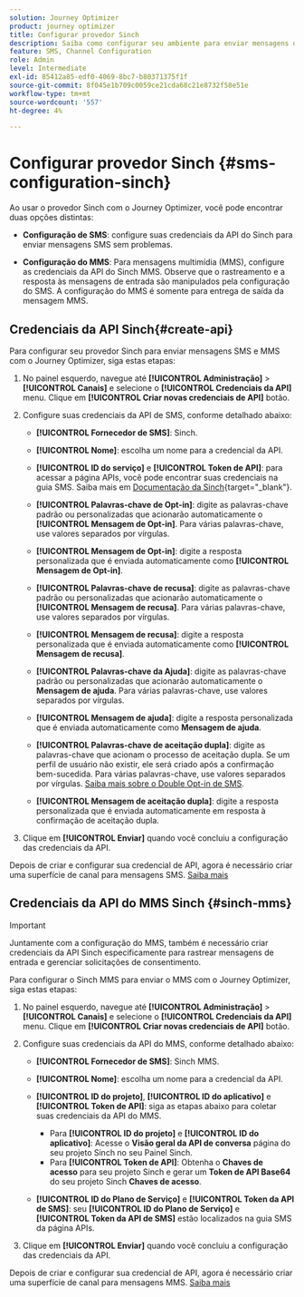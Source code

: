 ```yaml
---
solution: Journey Optimizer
product: journey optimizer
title: Configurar provedor Sinch
description: Saiba como configurar seu ambiente para enviar mensagens de texto com o Journey Optimizer com Sinch
feature: SMS, Channel Configuration
role: Admin
level: Intermediate
exl-id: 85412a85-edf0-4069-8bc7-b80371375f1f
source-git-commit: 8f045e1b709c0059ce21cda68c21e8732f58e51e
workflow-type: tm+mt
source-wordcount: '557'
ht-degree: 4%

---
```


# Configurar provedor Sinch {#sms-configuration-sinch}

Ao usar o provedor Sinch com o Journey Optimizer, você pode encontrar duas opções distintas:

* **Configuração de SMS**: configure suas credenciais da API do Sinch para enviar mensagens SMS sem problemas.

* **Configuração do MMS**: Para mensagens multimídia (MMS), configure as credenciais da API do Sinch MMS. Observe que o rastreamento e a resposta às mensagens de entrada são manipulados pela configuração do SMS. A configuração do MMS é somente para entrega de saída da mensagem MMS.

## Credenciais da API Sinch{#create-api}

Para configurar seu provedor Sinch para enviar mensagens SMS e MMS com o Journey Optimizer, siga estas etapas:

1. No painel esquerdo, navegue até **[!UICONTROL Administração]** > **[!UICONTROL Canais]** e selecione o **[!UICONTROL Credenciais da API]** menu. Clique em **[!UICONTROL Criar novas credenciais de API]** botão.

1. Configure suas credenciais da API de SMS, conforme detalhado abaixo:

   * **[!UICONTROL Fornecedor de SMS]**: Sinch.

   * **[!UICONTROL Nome]**: escolha um nome para a credencial da API.

   * **[!UICONTROL ID do serviço]** e **[!UICONTROL Token de API]**: para acessar a página APIs, você pode encontrar suas credenciais na guia SMS. Saiba mais em [Documentação da Sinch](https://developers.sinch.com/docs/sms/getting-started/){target="_blank"}.

   * **[!UICONTROL Palavras-chave de Opt-in]**: digite as palavras-chave padrão ou personalizadas que acionarão automaticamente o **[!UICONTROL Mensagem de Opt-in]**. Para várias palavras-chave, use valores separados por vírgulas.

   * **[!UICONTROL Mensagem de Opt-in]**: digite a resposta personalizada que é enviada automaticamente como **[!UICONTROL Mensagem de Opt-in]**.

   * **[!UICONTROL Palavras-chave de recusa]**: digite as palavras-chave padrão ou personalizadas que acionarão automaticamente o **[!UICONTROL Mensagem de recusa]**. Para várias palavras-chave, use valores separados por vírgulas.

   * **[!UICONTROL Mensagem de recusa]**: digite a resposta personalizada que é enviada automaticamente como **[!UICONTROL Mensagem de recusa]**.

   * **[!UICONTROL Palavras-chave da Ajuda]**: digite as palavras-chave padrão ou personalizadas que acionarão automaticamente o **Mensagem de ajuda**. Para várias palavras-chave, use valores separados por vírgulas.

   * **[!UICONTROL Mensagem de ajuda]**: digite a resposta personalizada que é enviada automaticamente como **Mensagem de ajuda**.

   * **[!UICONTROL Palavras-chave de aceitação dupla]**: digite as palavras-chave que acionam o processo de aceitação dupla. Se um perfil de usuário não existir, ele será criado após a confirmação bem-sucedida. Para várias palavras-chave, use valores separados por vírgulas. [Saiba mais sobre o Double Opt-in de SMS](https://video.tv.adobe.com/v/3427129/?learn=on).

   * **[!UICONTROL Mensagem de aceitação dupla]**: digite a resposta personalizada que é enviada automaticamente em resposta à confirmação de aceitação dupla.

1. Clique em **[!UICONTROL Enviar]** quando você concluiu a configuração das credenciais da API.

Depois de criar e configurar sua credencial de API, agora é necessário criar uma superfície de canal para mensagens SMS. [Saiba mais](sms-configuration-surface.md)

## Credenciais da API do MMS Sinch {#sinch-mms}

>[!IMPORTANT]
>
> Juntamente com a configuração do MMS, também é necessário criar credenciais da API Sinch especificamente para rastrear mensagens de entrada e gerenciar solicitações de consentimento.

Para configurar o Sinch MMS para enviar o MMS com o Journey Optimizer, siga estas etapas:

1. No painel esquerdo, navegue até **[!UICONTROL Administração]** > **[!UICONTROL Canais]** e selecione o **[!UICONTROL Credenciais da API]** menu. Clique em **[!UICONTROL Criar novas credenciais de API]** botão.

1. Configure suas credenciais da API do MMS, conforme detalhado abaixo:

   * **[!UICONTROL Fornecedor de SMS]**: Sinch MMS.

   * **[!UICONTROL Nome]**: escolha um nome para a credencial da API.

   * **[!UICONTROL ID do projeto]**, **[!UICONTROL ID do aplicativo]** e **[!UICONTROL Token de API]**: siga as etapas abaixo para coletar suas credenciais da API do MMS.

      * Para **[!UICONTROL ID do projeto]** e **[!UICONTROL ID do aplicativo]**: Acesse o **Visão geral da API de conversa** página do seu projeto Sinch no seu Painel Sinch.
      * Para **[!UICONTROL Token de API]**: Obtenha o **Chaves de acesso** para seu projeto Sinch e gerar um **Token de API Base64** do seu projeto Sinch **Chaves de acesso**.

   * **[!UICONTROL ID do Plano de Serviço]** e **[!UICONTROL Token da API de SMS]**: seu **[!UICONTROL ID do Plano de Serviço]** e **[!UICONTROL Token da API de SMS]** estão localizados na guia SMS da página APIs.

1. Clique em **[!UICONTROL Enviar]** quando você concluiu a configuração das credenciais da API.

Depois de criar e configurar sua credencial de API, agora é necessário criar uma superfície de canal para mensagens MMS. [Saiba mais](sms-configuration-surface.md)
